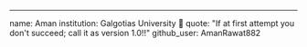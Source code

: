 ---
name: Aman
institution: Galgotias University 🚩 
quote: "If at first attempt you don't succeed; call it as version 1.0!!" 
github_user: AmanRawat882
